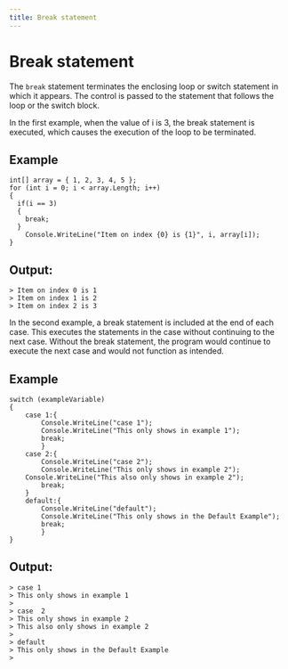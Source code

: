 ```yaml
---
title: Break statement
---
```


# Break statement

The `break` statement terminates the enclosing loop or switch statement in which it appears. The control is passed to the statement that follows the loop or the switch block.

In the first example, when the value of i is 3, the break statement is executed, which causes the execution of the loop to be terminated.

## Example
```
int[] array = { 1, 2, 3, 4, 5 };
for (int i = 0; i < array.Length; i++)
{
  if(i == 3)
  {
    break;
  }
	Console.WriteLine("Item on index {0} is {1}", i, array[i]);
}
```

## Output:
```
> Item on index 0 is 1
> Item on index 1 is 2
> Item on index 2 is 3
```
In the second example, a break statement is included at the end of each case. This executes the statements in the case without continuing to the next case. Without the break statement, the program would continue to execute the next case and would not function as intended.

## Example
```
switch (exampleVariable)
{
    case 1:{
        Console.WriteLine("case 1");
        Console.WriteLine("This only shows in example 1");
        break;
        }
    case 2:{
        Console.WriteLine("case 2");
        Console.WriteLine("This only shows in example 2");
	Console.WriteLine("This also only shows in example 2");
        break;
	}
    default:{
        Console.WriteLine("default");
        Console.WriteLine("This only shows in the Default Example");
        break;
        }
}

```

## Output:
```
> case 1
> This only shows in example 1
>
> case  2
> This only shows in example 2
> This also only shows in example 2
>
> default
> This only shows in the Default Example
>
```
